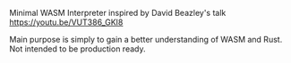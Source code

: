 Minimal WASM Interpreter inspired by David Beazley's talk https://youtu.be/VUT386_GKI8

Main purpose is simply to gain a better understanding of WASM and Rust. Not intended to be production ready.
